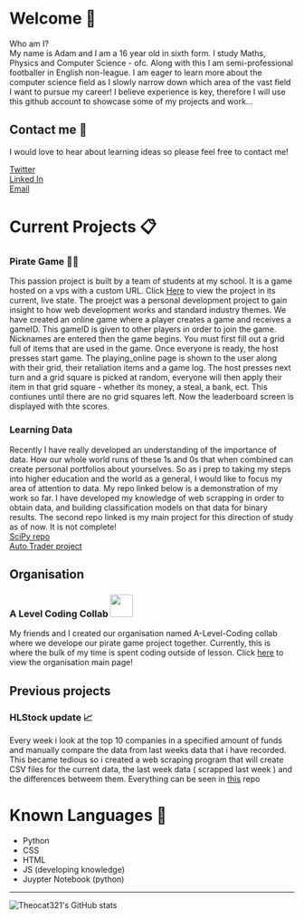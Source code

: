 # Welcome  :wave:
Who am I? <br>
My name is Adam and I am a 16 year old in sixth form. I study Maths, Physics and Computer Science - ofc. Along with this I am semi-professional footballer in English non-league. I am eager to learn more about the computer science field as I slowly narrow down which area of the vast field I want to pursue my career! I believe experience is key, therefore I will use this github account to showcase some of my projects and work...

## Contact me :email:
I would love to hear about learning ideas so please feel free to contact me!

[Twitter](https://twitter.com/AdamONeill_0) <br>
[Linked In](https://www.linkedin.com/in/adam-o-neill-370290213/) <br>
[Email](adamo.mark25@gmail.com)

# Current Projects :clipboard:

### Pirate Game 🏴‍☠️

This passion project is built by a team of students at my school. It is a game hosted on a vps with a custom URL. Click [Here](https://pirategame.live/) to view the project in its current, live state. The proejct was a personal development project to gain insight to how web development works and standard industry themes. We have created an online game where a player creates a game and receives a gameID. This gameID is given to other players in order to join the game. Nicknames are entered then the game begins. You must first fill out a grid full of items that are used in the game. Once everyone is ready, the host presses start game. The playing_online page is shown to the user along with their grid, their retaliation items and a game log. The host presses next turn and a grid square is picked at random, everyone will then apply their item in that grid square - whether its money, a steal, a bank, ect. This contiunes until there are no grid squares left. Now the leaderboard screen is displayed with thte scores.

### Learning Data

Recently I have really developed an understanding of the importance of data. How our whole world runs of these 1s and 0s that when combined can create personal portfolios about yourselves. So as i prep to taking my steps into higher education and the world as a general, I would like to focus my area of attention to data. My repo linked below is a demonstration of my work so far. I have developed my knowledge of web scrapping in order to obtain data, and building classification models on that data for binary results. The second repo linked is my main project for this direction of study as of now. It is not complete!<br>
[SciPy repo](https://github.com/Theocat321/SciPy) <br>
[Auto Trader project](https://github.com/Theocat321/CarPriceClassifier)

## Organisation 

### A Level Coding Collab <img src="https://user-images.githubusercontent.com/84132218/150591557-899fcee2-7184-4fbd-86a7-b3e771fe7221.png" width = 40px height = 40px)>


My friends and I created our organisation named A-Level-Coding collab where we develope our pirate game project together. Currently, this is where the bulk of my time is spent coding outside of lesson. Click [here](https://github.com/A-Level-Personal-Code-Collab) to view the organisation main page!

## Previous projects

### HLStock update 📈

Every week i look at the top 10 companies in a specified amount of funds and manually compare the data from last weeks data that i have recorded. This became tedious so i created a web scraping program that will create CSV files for the current data, the last week data ( scrapped last week ) and the differences betweem them. Everything can be seen in [this](https://github.com/Theocat321/HLStockUpdate) repo

# Known Languages 🧠
- Python
- CSS
- HTML
- JS (developing knowledge)
- Juypter Notebook (python)


<hr>

![Theocat321's GitHub stats](https://github-readme-stats.vercel.app/api?username=theocat321&show_icons=true&theme=radical)
<!--
**Theocat321/Theocat321** is a ✨ _special_ ✨ repository because its `README.md` (this file) appears on your GitHub profile.

Here are some ideas to get you started:

- 🔭 I’m currently working on ...
- 🌱 I’m currently learning ...
- 👯 I’m looking to collaborate on ...
- 🤔 I’m looking for help with ...
- 💬 Ask me about ...
- 📫 How to reach me: ...
- 😄 Pronouns: ...
- ⚡ Fun fact: ...
-->
